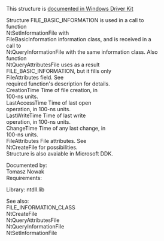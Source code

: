 This structure is [documented in Windows Driver Kit](https://learn.microsoft.com/en-us/windows-hardware/drivers/ddi/wdm/ns-wdm-_file_basic_information)

Structure FILE\_BASIC\_INFORMATION is used in a call to \
function \
NtSetInformationFile with \
FileBasicInformation information class, and is received in a \
call to \
NtQueryInformationFile with the same information class. Also \
function \
NtQueryAttributesFile uses as a result \
FILE\_BASIC\_INFORMATION, but it fills only \
FileAttributes field. See \
required function's description for details. \
CreationTime Time of file creation, in \
100\-ns units. \
LastAccessTime Time of last open \
operation, in 100\-ns units. \
LastWriteTime Time of last write \
operation, in 100\-ns units. \
ChangeTime Time of any last change, in \
100\-ns units. \
FileAttributes File attributes. See \
NtCreateFile for possibilities. \
Structure is also avaiable in Microsoft DDK.

Documented by: \
Tomasz Nowak \
Requirements:

Library: ntdll.lib

See also: \
FILE\_INFORMATION\_CLASS \
NtCreateFile \
NtQueryAttributesFile \
NtQueryInformationFile \
NtSetInformationFile
